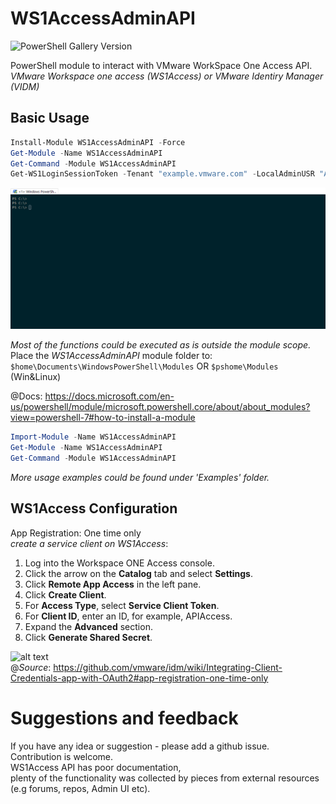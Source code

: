 
# WS1AccessAdminAPI

![PowerShell Gallery Version](https://img.shields.io/powershellgallery/v/WS1AccessAdminAPI)

PowerShell module to interact with VMware WorkSpace One Access API.  
*VMware Workspace one access (WS1Access) or VMware Identiry Manager (VIDM)*  

## Basic Usage

```Powershell
Install-Module WS1AccessAdminAPI -Force
Get-Module -Name WS1AccessAdminAPI
Get-Command -Module WS1AccessAdminAPI
Get-WS1LoginSessionToken -Tenant "example.vmware.com" -LocalAdminUSR "Admin" -LocalAdminPWD "P@ssw0rd"
```
  
![BasicUsageEx](BasicUsageEx.gif)  

*Most of the functions could be executed as is outside the module scope.*  
Place the *WS1AccessAdminAPI* module folder to:  
`$home\Documents\WindowsPowerShell\Modules` OR `$pshome\Modules` (Win&Linux)  

@Docs: <https://docs.microsoft.com/en-us/powershell/module/microsoft.powershell.core/about/about_modules?view=powershell-7#how-to-install-a-module>  

```Powershell
Import-Module -Name WS1AccessAdminAPI
Get-Module -Name WS1AccessAdminAPI
Get-Command -Module WS1AccessAdminAPI
```
  
*More usage examples could be found under 'Examples' folder.*

## WS1Access Configuration

App Registration: One time only  
*create a service client on WS1Access*:  

1. Log into the Workspace ONE Access console.
2. Click the arrow on the **Catalog** tab and select **Settings**.
3. Click **Remote App Access** in the left pane.
4. Click **Create Client**.
5. For **Access Type**, select **Service Client Token**.
6. For **Client ID**, enter an ID, for example, APIAccess.
7. Expand the **Advanced** section.
8. Click **Generate Shared Secret**.

![alt text](https://raw.githubusercontent.com/wiki/vmware/idm/images/OAuth2CredClient.png)  
@*Source*: <https://github.com/vmware/idm/wiki/Integrating-Client-Credentials-app-with-OAuth2#app-registration-one-time-only>  

# Suggestions and feedback

If you have any idea or suggestion - please add a github issue.  
Contribution is welcome.  
WS1Access API has poor documentation,  
plenty of the functionality was collected by pieces from external resources (e.g forums, repos, Admin UI etc).  
